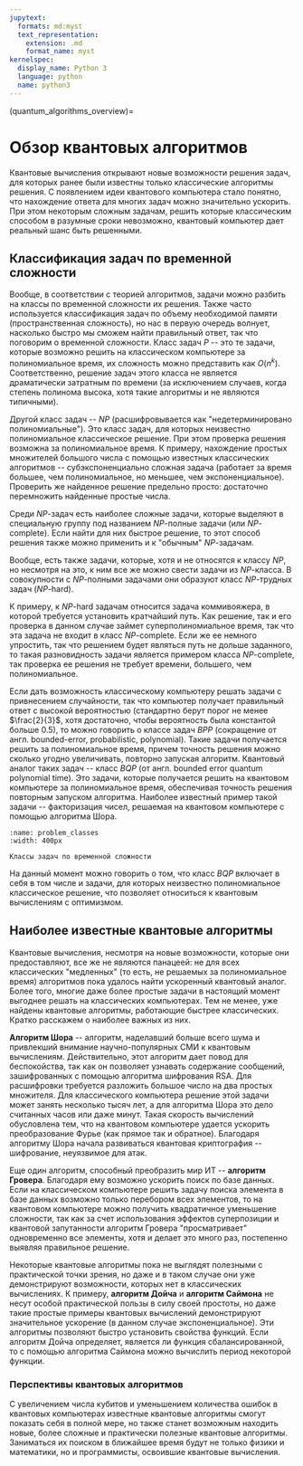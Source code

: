 ```yaml
---
jupytext:
  formats: md:myst
  text_representation:
    extension: .md
    format_name: myst
kernelspec:
  display_name: Python 3
  language: python
  name: python3
---
```


(quantum_algorithms_overview)=

# Обзор квантовых алгоритмов

Квантовые вычисления открывают новые возможности решения задач, для которых ранее были известны только классические алгоритмы решения. С появлением идеи квантового компьютера стало понятно, что нахождение ответа для многих задач можно значительно ускорить. При этом некоторым сложным задачам, решить которые классическим способом в разумные сроки невозможно, квантовый компьютер дает реальный шанс быть решенными.

## Классификация задач по временной сложности

Вообще, в соответствии с теорией алгоритмов, задачи можно разбить на классы по временной сложности их решения. Также часто используется классификация задач по объему необходимой памяти (пространственная сложность), но нас в первую очередь волнует, насколько быстро мы сможем найти правильный ответ, так что поговорим о временной сложности. Класс задач $P$ -- это те задачи, которые возможно решить на классическом компьютере за полиномиальное время, их сложность можно представить как $O(n^k)$. Соответственно, решение задач этого класса не является драматически затратным по времени (за исключением случаев, когда степень полинома высока, хотя такие алгоритмы и не являются типичными).

Другой класс задач -- $NP$ (расшифровывается как "недетерминировано полиномиальные"). Это класс задач, для которых неизвестно полиномиальное классическое решение. При этом проверка решения возможна за полиномиальное время. К примеру, нахождение простых множителей большого числа с помощью известных классических алгоритмов -- субэкспоненциально сложная задача (работает за время большее, чем полиномиальное, но меньшее, чем экспоненциальное). Проверить же найденное решение предельно просто: достаточно перемножить найденные простые числа.

Среди $NP$-задач есть наиболее сложные задачи, которые выделяют в специальную группу под названием $NP$-полные задачи (или $NP$-complete). Если найти для них быстрое решение, то этот способ решения также можно применить и к "обычным" $NP$-задачам.

Вообще, есть также задачи, которые, хотя и не относятся к классу $NP$, но несмотря на это, к ним все же можно свести задачи из $NP$-класса. В совокупности с $NP$-полными задачами они образуют класс $NP$-трудных задач ($NP$-hard).

К примеру, к $NP$-hard задачам относится задача коммивояжера, в которой требуется установить кратчайший путь. Как решение, так и его проверка в данном случае займет суперполиномиальное время, так что эта задача не входит в класс $NP$-complete. Если же ее немного упростить, так что решением будет являться путь не дольше заданного, то такая разновидность задачи является примером класса $NP$-complete, так проверка ее решения не требует времени, большего, чем полиномиальное.

Если дать возможность классическому компьютеру решать задачи с привнесением случайности, так что компьютер получает правильный ответ с высокой вероятностью (стандартно берут порог не менее $\frac{2}{3}$, хотя достаточно, чтобы вероятность была константой больше 0.5), то можно говорить о классе задач $BPP$ (сокращение от англ. bounded-error, probabilistic, polynomial). Такие задачи получается решить за полиномиальное время, причем точность решения можно сколько угодно увеличивать, повторно запуская алгоритм. Квантовый аналог таких задач -- класс $BQP$ (от англ. bounded error quantum polynomial time). Это задачи, которые получается решить на квантовом компьютере за полиномиальное время, обеспечивая точность решения повторным запуском алгоритма. Наиболее известный пример такой задачи -- факторизация чисел, решаемая на квантовом компьютере с помощью алгоритма Шора.

```{figure} /_static/qcblock/quantum_algorithms_overview/problem_classes.png
:name: problem_classes
:width: 400px

Классы задач по временной сложности
```

На данный момент можно говорить о том, что класс $BQP$ включает в себя в том числе и задачи, для которых неизвестно полиномиальное классическое решение, что позволяет относиться к квантовым вычислениям с оптимизмом.

## Наиболее известные квантовые алгоритмы

Квантовые вычисления, несмотря на новые возможности, которые они предоставляют, все же не являются панацеей: не для всех классических "медленных" (то есть, не решаемых за полиномиальное время) алгоритмов пока удалось найти ускоренный квантовый аналог. Более того, многие даже более простые задачи в настоящий момент выгоднее решать на классических компьютерах. Тем не менее, уже найдены квантовые алгоритмы, работающие быстрее классических. Кратко расскажем о наиболее важных из них.

**Алгоритм Шора** -- алгоритм, наделавший больше всего шума и привлекший внимание научно-популярных СМИ к квантовым вычислениям. Действительно, этот алгоритм дает повод для беспокойства, так как он позволяет узнавать содержание сообщений, зашифрованных с помощью алгоритма шифрования RSA. Для расшифровки требуется разложить большое число на два простых множителя. Для классического компьютера решение этой задачи может занять несколько тысяч лет, а для алгоритма Шора это дело считанных часов или даже минут. Такая скорость вычислений обусловлена тем, что на квантовом компьютере удается ускорить преобразование Фурье (как прямое так и обратное). Благодаря алгоритму Шора начала развиваться квантовая криптография -- шифрование, неуязвимое для атак.

Еще один алгоритм, способный преобразить мир ИТ -- **алгоритм Гровера**. Благодаря ему возможно ускорить поиск по базе данных. Если на классическом компьютере решить задачу поиска элемента в базе данных возможно только перебором всех элементов, то на квантовом компьютере можно получить квадратичное уменьшение сложности, так как за счет использования эффектов суперпозиции и квантовой запутанности алгоритм Гровера "просматривает" одновременно все элементы, хотя и делает это много раз, постепенно выявляя правильное решение.

Некоторые квантовые алгоритмы пока не выглядят полезными с практической точки зрения, но даже и в таком случае они уже демонстрируют возможности, которых нет в классических вычислениях. К примеру, **алгоритм Дойча** и **алгоритм Саймона** не несут особой практической пользы в силу своей простоты, но даже такие простые примеры квантовых вычислений демонстрируют значительное ускорение (в данном случае экспоненциальное). Эти алгоритмы позволяют быстро установить свойства функций. Если алгоритм Дойча определяет, является ли функция сбалансированной, то с помощью алгоритма Саймона можно вычислить период некоторой функции.

### Перспективы квантовых алгоритмов

С увеличением числа кубитов и уменьшением количества ошибок в квантовых компьютерах известные квантовые алгоритмы смогут показать себя в полной мере, но также станет возможным находить новые, более сложные и практически полезные квантовые алгоритмы. Заниматься их поиском в ближайшее время будут не только физики и математики, но и программисты, освоившие квантовые вычисления.
